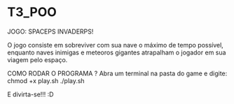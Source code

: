 # T3_POO

JOGO: SPACEPS INVADERPS!

O jogo consiste em sobreviver com sua nave o máximo de tempo possível,
enquanto naves inimigas e meteoros gigantes atrapalham o jogador em sua viagem pelo espaço.

COMO RODAR O PROGRAMA ?	
	Abra um terminal na pasta do game e digite:
		chmod +x play.sh
		./play.sh

E divirta-se!!! :D						
